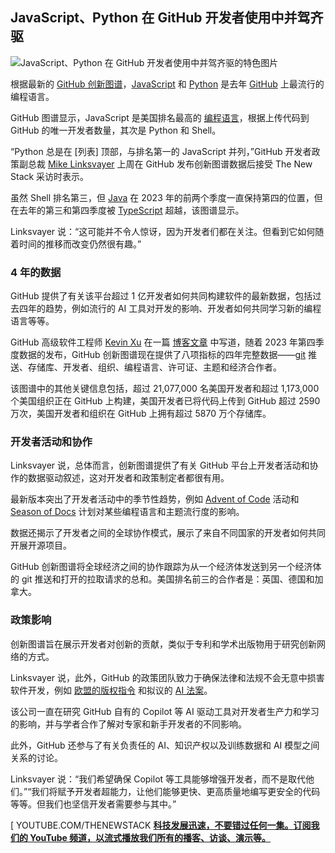 ## JavaScript、Python 在 GitHub 开发者使用中并驾齐驱

![JavaScript、Python 在 GitHub 开发者使用中并驾齐驱的特色图片](https://cdn.thenewstack.io/media/2024/04/5740eed9-victoire-joncheray-h30w37gpkro-unsplash-1-1024x683.jpg)

根据最新的 [GitHub 创新图谱](https://innovationgraph.github.com/)，[JavaScript](https://thenewstack.io/javascript/) 和 [Python](https://thenewstack.io/an-introduction-to-python-a-language-for-the-ages/) 是去年 [GitHub](https://thenewstack.io/how-github-uses-github-to-be-productive-and-secure/) 上最流行的编程语言。

GitHub 图谱显示，JavaScript 是美国排名最高的 [编程语言](https://thenewstack.io/the-fastest-programming-language-daves-garage-seeks-the-answer/)，根据上传代码到 GitHub 的唯一开发者数量，其次是 Python 和 Shell。

“Python 总是在 [列表] 顶部，与排名第一的 JavaScript 并列，”GitHub 开发者政策副总裁 [Mike Linksvayer](https://www.linkedin.com/in/mlinksva/) 上周在 GitHub 发布创新图谱数据后接受 The New Stack 采访时表示。

虽然 Shell 排名第三，但 [Java](https://thenewstack.io/java-22-making-java-more-attractive-for-ai-apps-workloads/) 在 2023 年的前两个季度一直保持第四的位置，但在去年的第三和第四季度被 [TypeScript](https://thenewstack.io/what-is-typescript/) 超越，该图谱显示。

Linksvayer 说：“这可能并不令人惊讶，因为开发者们都在关注。但看到它如何随着时间的推移而改变仍然很有趣。”

### 4 年的数据

GitHub 提供了有关该平台超过 1 亿开发者如何共同构建软件的最新数据，包括过去四年的趋势，例如流行的 AI 工具对开发的影响、开发者如何共同学习新的编程语言等等。

GitHub 高级软件工程师 [Kevin Xu](https://www.linkedin.com/in/kevin-hanjie-xu/) 在一篇 [博客文章](https://github.blog/2024-04-09-explore-the-seasons-of-software-development-with-four-full-years-of-data/) 中写道，随着 2023 年第四季度数据的发布，GitHub 创新图谱现在提供了八项指标的四年完整数据——[git](https://thenewstack.io/a-brief-history-of-git-in-numbers/) 推送、存储库、开发者、组织、编程语言、许可证、主题和经济合作者。

该图谱中的其他关键信息包括，超过 21,077,000 名美国开发者和超过 1,173,000 个美国组织正在 GitHub 上构建，美国开发者已将代码上传到 GitHub 超过 2590 万次，美国开发者和组织在 GitHub 上拥有超过 5870 万个存储库。

### 开发者活动和协作

Linksvayer 说，总体而言，创新图谱提供了有关 GitHub 平台上开发者活动和协作的数据驱动叙述，这对开发者和政策制定者都很有用。

最新版本突出了开发者活动中的季节性趋势，例如 [Advent of Code](https://adventofcode.com/) 活动和 [Season of Docs](https://developers.google.com/season-of-docs) 计划对某些编程语言和主题流行度的影响。

数据还揭示了开发者之间的全球协作模式，展示了来自不同国家的开发者如何共同开展开源项目。

GitHub 创新图谱将全球经济之间的协作跟踪为从一个经济体发送到另一个经济体的 git 推送和打开的拉取请求的总和。美国排名前三的合作者是：英国、德国和加拿大。

### 政策影响

创新图谱旨在展示开发者对创新的贡献，类似于专利和学术出版物用于研究创新网络的方式。

Linksvayer 说，此外，GitHub 的政策团队致力于确保法律和法规不会无意中损害软件开发，例如 [欧盟的版权指令](https://digital-strategy.ec.europa.eu/en/policies/copyright-legislation) 和拟议的 [AI 法案](https://digital-strategy.ec.europa.eu/en/policies/regulatory-framework-ai)。

该公司一直在研究 GitHub 自有的 Copilot 等 AI 驱动工具对开发者生产力和学习的影响，并与学者合作了解对专家和新手开发者的不同影响。

此外，GitHub 还参与了有关负责任的 AI、知识产权以及训练数据和 AI 模型之间关系的讨论。

Linksvayer 说：“我们希望确保 Copilot 等工具能够增强开发者，而不是取代他们。”“我们将赋予开发者超能力，让他们能够更快、更高质量地编写更安全的代码等等。但我们也坚信开发者需要参与其中。”

[
YOUTUBE.COM/THENEWSTACK
**[科技发展迅速，不要错过任何一集。订阅我们的 YouTube 频道，以流式播放我们所有的播客、访谈、演示等。](https://youtube.com/thenewstack?sub_confirmation=1)**